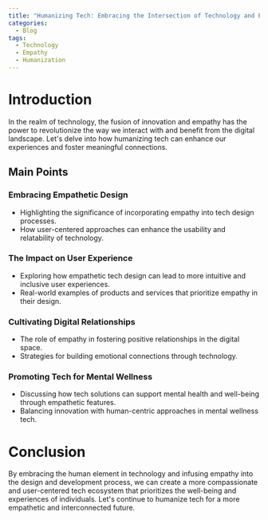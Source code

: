 ```yaml
---
title: "Humanizing Tech: Embracing the Intersection of Technology and Empathy"
categories:
  - Blog
tags:
  - Technology
  - Empathy
  - Humanization
---
```


# Introduction
In the realm of technology, the fusion of innovation and empathy has the power to revolutionize the way we interact with and benefit from the digital landscape. Let's delve into how humanizing tech can enhance our experiences and foster meaningful connections.

## Main Points
### Embracing Empathetic Design
- Highlighting the significance of incorporating empathy into tech design processes.
- How user-centered approaches can enhance the usability and relatability of technology.

### The Impact on User Experience
- Exploring how empathetic tech design can lead to more intuitive and inclusive user experiences.
- Real-world examples of products and services that prioritize empathy in their design.

### Cultivating Digital Relationships
- The role of empathy in fostering positive relationships in the digital space.
- Strategies for building emotional connections through technology.

### Promoting Tech for Mental Wellness
- Discussing how tech solutions can support mental health and well-being through empathetic features.
- Balancing innovation with human-centric approaches in mental wellness tech.

# Conclusion
By embracing the human element in technology and infusing empathy into the design and development process, we can create a more compassionate and user-centered tech ecosystem that prioritizes the well-being and experiences of individuals. Let's continue to humanize tech for a more empathetic and interconnected future.
